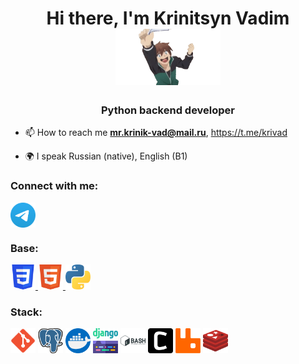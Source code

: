 <h1 align="center">Hi there, I'm Krinitsyn Vadim
<img src="https://github.com/Yomorad/yomorad/blob/main/icons/pantsu-konosuba.gif" height="90"/></h1>
<h3 align="center">Python backend developer</h3>

- 📫 How to reach me **mr.krinik-vad@mail.ru**, https://t.me/krivad

- 🌍 I speak Russian (native), English (B1)

### Connect with me:
<p align="left">
<a href="https://t.me/krivad" target="blank"><img align="center" src="https://github.com/Yomorad/yomorad/blob/main/icons/Telegram.svg" alt="@krivad" height="40" width="40" /></a>
</p>

### Base:
<p align="left"> 
<a href="https://www.w3schools.com/css/" target="_blank" rel="noreferrer"> <img src="https://github.com/Yomorad/yomorad/blob/main/icons/CSS3.svg" alt="css3" width="40" height="40"/> </a> 
<a href="https://www.w3.org/html/" target="_blank" rel="noreferrer"> <img src="https://github.com/Yomorad/yomorad/blob/main/icons/HTML5.svg" alt="html5" width="40" height="40"/> </a> 
<a href="https://www.python.org" target="_blank" rel="noreferrer"> <img src="https://github.com/Yomorad/yomorad/blob/main/icons/python.svg" alt="python" width="40" height="40"/> </a> 
</p>

### Stack:
<p align="left"> 
<img src="https://github.com/Yomorad/yomorad/blob/main/icons/git.svg" alt="git" width="40" height="40"/> </a> 
<img src="https://github.com/Yomorad/yomorad/blob/main/icons/postgre_33r3vujbdeg1.svg" alt="git" width="40" height="40"/> </a> 
<img src="https://github.com/Yomorad/yomorad/blob/main/icons/docker_5mzckhbiebmc.svg" alt="git" width="40" height="40"/> </a> 
<img src="https://github.com/Yomorad/yomorad/blob/main/icons/django_z0w0ic1qr3nq.svg" alt="git" width="40" height="40"/> </a> 
<img src="https://github.com/Yomorad/yomorad/blob/main/icons/bash-svgrepo-com.svg" alt="git" width="40" height="40"/> </a> 
<img src="https://github.com/Yomorad/yomorad/blob/main/icons/celery-svgrepo-com.svg" alt="git" width="40" height="40"/> </a> 
<img src="https://github.com/Yomorad/yomorad/blob/main/icons/rabbitmq-icon-svgrepo-com.svg" alt="git" width="40" height="40"/> </a> 
<img src="https://github.com/Yomorad/yomorad/blob/main/icons/redis-svgrepo-com.svg" alt="git" width="40" height="40"/> </a> 
</p>
